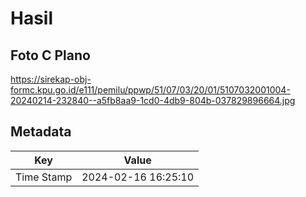 # Hasil

## Foto C Plano

https://sirekap-obj-formc.kpu.go.id/e111/pemilu/ppwp/51/07/03/20/01/5107032001004-20240214-232840--a5fb8aa9-1cd0-4db9-804b-037829896664.jpg


## Metadata

| Key        | Value               |
| ---------- | ------------------- |
| Time Stamp | 2024-02-16 16:25:10 |



